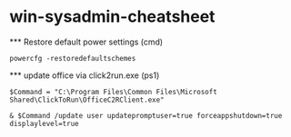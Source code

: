 # win-sysadmin-cheatsheet

*** Restore default power settings (cmd)

`powercfg -restoredefaultschemes`

*** update office via click2run.exe (ps1)

```
$Command = "C:\Program Files\Common Files\Microsoft Shared\ClickToRun\OfficeC2RClient.exe"

& $Command /update user updatepromptuser=true forceappshutdown=true displaylevel=true
```
